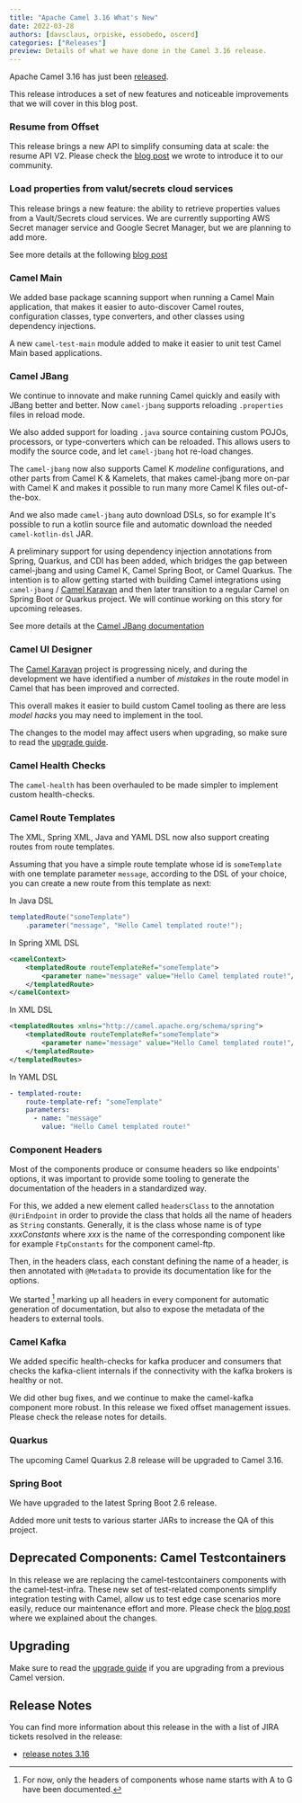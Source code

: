 ```yaml
---
title: "Apache Camel 3.16 What's New"
date: 2022-03-28
authors: [davsclaus, orpiske, essobedo, oscerd]
categories: ["Releases"]
preview: Details of what we have done in the Camel 3.16 release.
---
```


Apache Camel 3.16 has just been [released](/blog/2022/03/RELEASE-3.16.0/).

This release introduces a set of new features and noticeable improvements that we will cover in this blog post.

### Resume from Offset

This release brings a new API to simplify consuming data at scale: the resume API V2. Please check the [blog post](/blog/2022/03/resume-api-v2/) we wrote to introduce it to our community.

### Load properties from valut/secrets cloud services

This release brings a new feature: the ability to retrieve properties values from a Vault/Secrets cloud services.
We are currently supporting AWS Secret manager service and Google Secret Manager, but we are planning to add more.

See more details at the following [blog post](/blog/2022/03/secrets-properties-functions/)

### Camel Main

We added base package scanning support when running a Camel Main application, that
makes it easier to auto-discover Camel routes, configuration classes, type converters,
and other classes using dependency injections.

A new `camel-test-main` module added to make it easier to unit test Camel Main based applications.

### Camel JBang

We continue to innovate and make running Camel quickly and easily with JBang better and better.
Now `camel-jbang` supports reloading `.properties` files in reload mode.

We also added support for loading `.java` source containing custom POJOs, processors,
or type-converters which can be reloaded. This allows users to modify the source code,
and let `camel-jbang` hot re-load changes.

The `camel-jbang` now also supports Camel K _modeline_ configurations, and other parts
from Camel K & Kamelets, that makes camel-jbang more on-par with Camel K and makes it possible to
run many more Camel K files out-of-the-box.

And we also made `camel-jbang` auto download DSLs, so for example It's possible to run a kotlin
source file and automatic download the needed `camel-kotlin-dsl` JAR.

A preliminary support for using dependency injection annotations from Spring, Quarkus, and CDI
has been added, which bridges the gap between camel-jbang and using Camel K, Camel Spring Boot,
or Camel Quarkus. The intention is to allow getting started with building Camel integrations
using `camel-jbang` / [Camel Karavan](https://github.com/apache/camel-karavan) and then
later transition to a regular Camel on Spring Boot or Quarkus project.
We will continue working on this story for upcoming releases.

See more details at the [Camel JBang documentation](/manual/camel-jbang.html)

### Camel UI Designer

The [Camel Karavan](https://github.com/apache/camel-karavan) project is progressing nicely, and during the development we have identified
a number of _mistakes_ in the route model in Camel that has been improved and corrected.

This overall makes it easier to build custom Camel tooling as there are less _model hacks_ you may need to
implement in the tool.

The changes to the model may affect users when upgrading, so make sure to read the [upgrade guide](/manual/camel-3x-upgrade-guide-3_16.html).

### Camel Health Checks

The `camel-health` has been overhauled to be made simpler to implement custom health-checks.

### Camel Route Templates

The XML, Spring XML, Java and YAML DSL now also support creating routes from route templates.

Assuming that you have a simple route template whose id is `someTemplate` with one template parameter `message`, according to the DSL of your choice, you can create a new route from this template as next:

In Java DSL
```java
templatedRoute("someTemplate")
    .parameter("message", "Hello Camel templated route!");
```

In Spring XML DSL
```xml
<camelContext>
    <templatedRoute routeTemplateRef="someTemplate">
        <parameter name="message" value="Hello Camel templated route!"/>
    </templatedRoute>
</camelContext>
```

In XML DSL
```xml
<templatedRoutes xmlns="http://camel.apache.org/schema/spring">
    <templatedRoute routeTemplateRef="someTemplate">
        <parameter name="message" value="Hello Camel templated route!"/>
    </templatedRoute>
</templatedRoutes>
```

In YAML DSL
```yaml
- templated-route:
    route-template-ref: "someTemplate"
    parameters:
      - name: "message"
        value: "Hello Camel templated route!"
```

### Component Headers

Most of the components produce or consume headers so like endpoints' options, it was important to provide some tooling to generate the documentation of the headers in a standardized way. 

For this, we added a new element called `headersClass` to the annotation `@UriEndpoint` in order to provide the class that holds all the name of headers as `String` constants. Generally, it is the class whose name is of type *xxxConstants* where *xxx* is the name of the corresponding component like for example `FtpConstants` for the component camel-ftp.

Then, in the headers class, each constant defining the name of a header, is then annotated with `@Metadata` to provide its documentation like for the options. 

We started [^1] marking up all headers in every component for automatic generation of documentation, but also to expose the metadata of the headers to external tools.

[^1]: For now, only the headers of components whose name starts with A to G have been documented.

### Camel Kafka

We added specific health-checks for kafka producer and consumers that checks the kafka-client
internals if the connectivity with the kafka brokers is healthy or not.

We did other bug fixes, and we continue to make the camel-kafka component more robust. In this release we fixed offset management issues. Please check the release notes for details.

### Quarkus

The upcoming Camel Quarkus 2.8 release will be upgraded to Camel 3.16. 

### Spring Boot

We have upgraded to the latest Spring Boot 2.6 release.

Added more unit tests to various starter JARs to increase the QA of this project.

## Deprecated Components: Camel Testcontainers

In this release we are replacing the camel-testcontainers components with the camel-test-infra. These new set of test-related components simplify integration testing with Camel, allow us to test edge case scenarios more easily, reduce our maintenance effort and more. Please check the [blog post](/blog/2022/02/camel-test-infra/) where we explained about the changes.

## Upgrading

Make sure to read the [upgrade guide](/manual/camel-3x-upgrade-guide-3_16.html) if you are upgrading from a previous Camel version.

## Release Notes

You can find more information about this release in the with a list of JIRA tickets resolved in the release: 

- [release notes 3.16](/releases/release-3.16.0/)

